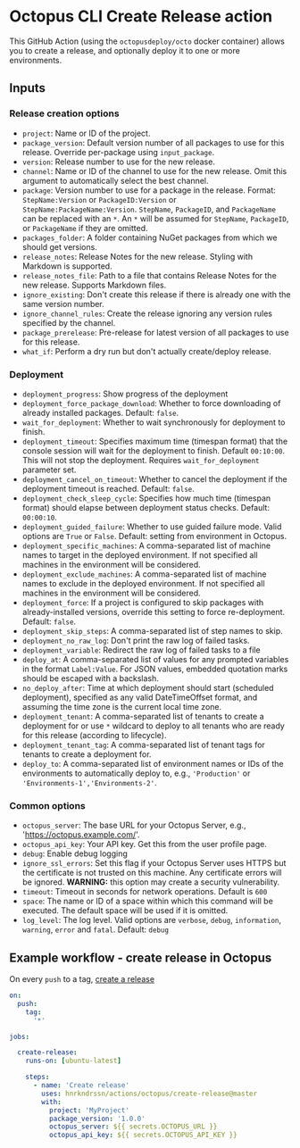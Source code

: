 # Octopus CLI Create Release action

This GitHub Action (using the `octopusdeploy/octo` docker container) allows you to create a release, and optionally deploy it to one or more environments.

## Inputs

### Release creation options
  - `project`: Name or ID of the project.
  - `package_version`: Default version number of all packages to use for this release. Override per-package using `input_package`.
  - `version`: Release number to use for the new release.
  - `channel`: Name or ID of the channel to use for the new release. Omit this argument to automatically select the best channel.
  - `package`: Version number to use for a package in the release. Format: `StepName:Version` or `PackageID:Version` or `StepName:PackageName:Version`. `StepName`, `PackageID`, and `PackageName` can be replaced with an `*`. An `*` will be assumed for `StepName`, `PackageID`, or `PackageName` if they are omitted.
  - `packages_folder`: A folder containing NuGet packages from which we should get versions.
  - `release_notes`: Release Notes for the new release. Styling with Markdown is supported.
  - `release_notes_file`: Path to a file that contains Release Notes for the new release. Supports Markdown files.
  - `ignore_existing`: Don't create this release if there is already one with the same version number.
  - `ignore_channel_rules`: Create the release ignoring any version rules specified by the channel.
  - `package_prerelease`: Pre-release for latest version of all packages to use for this release.
  - `what_if`: Perform a dry run but don't actually create/deploy release.

### Deployment
  - `deployment_progress`: Show progress of the deployment
  - `deployment_force_package_download`: Whether to force downloading of already installed packages. Default: `false`.
  - `wait_for_deployment`: Whether to wait synchronously for deployment to finish.
  - `deployment_timeout`: Specifies maximum time (timespan format) that the console session will wait for the deployment to finish. Default `00:10:00`. This will not stop the deployment. Requires `wait_for_deployment` parameter set.
  - `deployment_cancel_on_timeout`: Whether to cancel the deployment if the deployment timeout is reached. Default: `false`.
  - `deployment_check_sleep_cycle`: Specifies how much time (timespan format) should elapse between deployment status checks. Default: `00:00:10`.
  - `deployment_guided_failure`: Whether to use guided failure mode. Valid options are `True` or `False`. Default: setting from environment in Octopus.
  - `deployment_specific_machines`: A comma-separated list of machine names to target in the deployed environment. If not specified all machines in the environment will be considered.
  - `deployment_exclude_machines`: A comma-separated list of machine names to exclude in the deployed environment. If not specified all machines in the environment will be considered.
  - `deployment_force`: If a project is configured to skip packages with already-installed versions, override this setting to force re-deployment. Default: `false`.
  - `deployment_skip_steps`: A comma-separated list of step names to skip.
  - `deployment_no_raw_log`: Don't print the raw log of failed tasks.
  - `deployment_variable`: Redirect the raw log of failed tasks to a file
  - `deploy_at`: A comma-separated list of values for any prompted variables in the format `Label:Value`. For JSON values, embedded quotation marks should be escaped with a backslash.
  - `no_deploy_after`: Time at which deployment should start (scheduled deployment), specified as any valid DateTimeOffset format, and assuming the time zone is the current local time zone.
  - `deployment_tenant`: A comma-separated list of tenants to create a deployment for or use `*` wildcard to deploy to all tenants who are ready for this release (according to lifecycle).
  - `deployment_tenant_tag`: A comma-separated list of tenant tags for tenants to create a deployment for.
  - `deploy_to`: A comma-separated list of environment names or IDs of the environments to automatically deploy to, e.g., `'Production'` or `'Environments-1','Environments-2'`.

### Common options
- `octopus_server`: The base URL for your Octopus Server, e.g., 'https://octopus.example.com/'.
- `octopus_api_key`: Your API key. Get this from the user profile page.
- `debug`: Enable debug logging
- `ignore_ssl_errors`: Set this flag if your Octopus Server uses HTTPS but the certificate is not trusted on this machine. Any certificate errors will be ignored. **WARNING:** this option may create a security vulnerability.
- `timeout`: Timeout in seconds for network operations. Default is `600`
- `space`: The name or ID of a space within which this command will be executed. The default space will be used if it is omitted.
- `log_level`: The log level. Valid options are `verbose`, `debug`, `information`, `warning`, `error` and `fatal`. Default: `debug`

## Example workflow - create release in Octopus

On every `push` to a tag, [create a release](https://octopus.com/docs/octopus-rest-api/octopus-cli/create-release#Creatingreleases-Basicexamples)

```yaml
on: 
  push:
    tag: 
      '*'

jobs:

  create-release:
    runs-on: [ubuntu-latest]

    steps:
      - name: 'Create release'
        uses: hnrkndrssn/actions/octopus/create-release@master
        with:
          project: 'MyProject'
          package_version: '1.0.0'
          octopus_server: ${{ secrets.OCTOPUS_URL }}
          octopus_api_key: ${{ secrets.OCTOPUS_API_KEY }}
```
